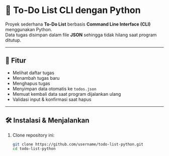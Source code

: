 # 📝 To-Do List CLI dengan Python

Proyek sederhana **To-Do List** berbasis **Command Line Interface (CLI)** menggunakan Python.  
Data tugas disimpan dalam file **JSON** sehingga tidak hilang saat program ditutup.

---

## 📌 Fitur
- Melihat daftar tugas
- Menambah tugas baru
- Menghapus tugas
- Menyimpan data otomatis ke `todos.json`
- Memuat kembali data saat program dijalankan ulang
- Validasi input & konfirmasi saat hapus

---

## 🛠️ Instalasi & Menjalankan
1. Clone repository ini:
   ```bash
   git clone https://github.com/username/todo-list-python.git
   cd todo-list-python
